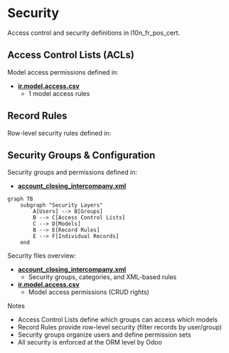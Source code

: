 # Security

Access control and security definitions in l10n_fr_pos_cert.

## Access Control Lists (ACLs)

Model access permissions defined in:
- **[ir.model.access.csv](../l10n_fr_pos_cert/security/ir.model.access.csv)**
  - 1 model access rules

## Record Rules

Row-level security rules defined in:

## Security Groups & Configuration

Security groups and permissions defined in:
- **[account_closing_intercompany.xml](../l10n_fr_pos_cert/security/account_closing_intercompany.xml)**

```mermaid
graph TB
    subgraph "Security Layers"
        A[Users] --> B[Groups]
        B --> C[Access Control Lists]
        C --> D[Models]
        B --> E[Record Rules]
        E --> F[Individual Records]
    end
```

Security files overview:
- **[account_closing_intercompany.xml](../l10n_fr_pos_cert/security/account_closing_intercompany.xml)**
  - Security groups, categories, and XML-based rules
- **[ir.model.access.csv](../l10n_fr_pos_cert/security/ir.model.access.csv)**
  - Model access permissions (CRUD rights)

Notes
- Access Control Lists define which groups can access which models
- Record Rules provide row-level security (filter records by user/group)
- Security groups organize users and define permission sets
- All security is enforced at the ORM level by Odoo
